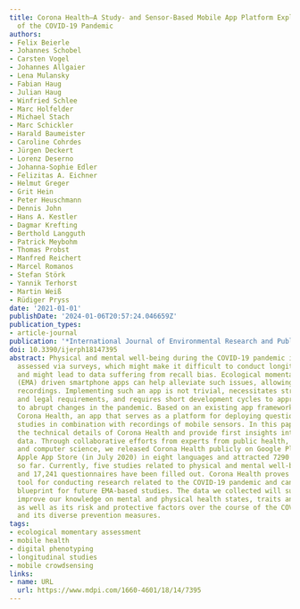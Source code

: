 ```yaml
---
title: Corona Health—A Study- and Sensor-Based Mobile App Platform Exploring Aspects
  of the COVID-19 Pandemic
authors:
- Felix Beierle
- Johannes Schobel
- Carsten Vogel
- Johannes Allgaier
- Lena Mulansky
- Fabian Haug
- Julian Haug
- Winfried Schlee
- Marc Holfelder
- Michael Stach
- Marc Schickler
- Harald Baumeister
- Caroline Cohrdes
- Jürgen Deckert
- Lorenz Deserno
- Johanna-Sophie Edler
- Felizitas A. Eichner
- Helmut Greger
- Grit Hein
- Peter Heuschmann
- Dennis John
- Hans A. Kestler
- Dagmar Krefting
- Berthold Langguth
- Patrick Meybohm
- Thomas Probst
- Manfred Reichert
- Marcel Romanos
- Stefan Störk
- Yannik Terhorst
- Martin Weiß
- Rüdiger Pryss
date: '2021-01-01'
publishDate: '2024-01-06T20:57:24.046659Z'
publication_types:
- article-journal
publication: '*International Journal of Environmental Research and Public Health*'
doi: 10.3390/ijerph18147395
abstract: Physical and mental well-being during the COVID-19 pandemic is typically
  assessed via surveys, which might make it difficult to conduct longitudinal studies
  and might lead to data suffering from recall bias. Ecological momentary assessment
  (EMA) driven smartphone apps can help alleviate such issues, allowing for in situ
  recordings. Implementing such an app is not trivial, necessitates strict regulatory
  and legal requirements, and requires short development cycles to appropriately react
  to abrupt changes in the pandemic. Based on an existing app framework, we developed
  Corona Health, an app that serves as a platform for deploying questionnaire-based
  studies in combination with recordings of mobile sensors. In this paper, we present
  the technical details of Corona Health and provide first insights into the collected
  data. Through collaborative efforts from experts from public health, medicine, psychology,
  and computer science, we released Corona Health publicly on Google Play and the
  Apple App Store (in July 2020) in eight languages and attracted 7290 installations
  so far. Currently, five studies related to physical and mental well-being are deployed
  and 17,241 questionnaires have been filled out. Corona Health proves to be a viable
  tool for conducting research related to the COVID-19 pandemic and can serve as a
  blueprint for future EMA-based studies. The data we collected will substantially
  improve our knowledge on mental and physical health states, traits and trajectories
  as well as its risk and protective factors over the course of the COVID-19 pandemic
  and its diverse prevention measures.
tags:
- ecological momentary assessment
- mobile health
- digital phenotyping
- longitudinal studies
- mobile crowdsensing
links:
- name: URL
  url: https://www.mdpi.com/1660-4601/18/14/7395
---
```

